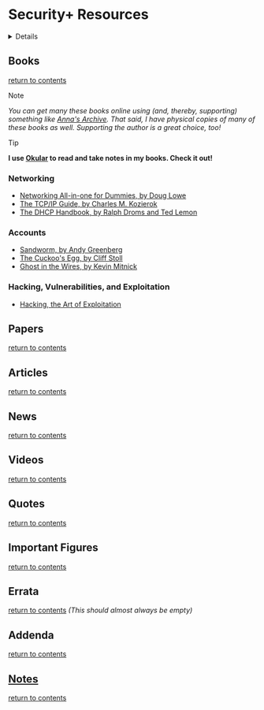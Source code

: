 # Security+ Resources

<details>
## Contents

- [Books](#books)
- [Papers](#papers)
- [Articles](#articles)
- [News](#news)
- [Videos](#videos)
- [Quotes](#quotes)
- [Important Figures](#important-figures)
- [Errata](#errata)
- [Addenda](#addenda)
- [Notes](#notes)
</details>

## Books
[return to contents](#contents)

> [!NOTE] 
> *You can get many these books online using (and, thereby, supporting) something like [Anna's Archive](https://annas-archive.org).
> That said, I have physical copies of many of these books as well. Supporting the author is a great choice, too!*

> [!TIP]
> **I use [Okular](https://okular.kde.org) to read and take notes in my books. Check it out!**

### Networking
- [Networking All-in-one for Dummies, by Doug Lowe](https://www.amazon.com/Networking-All-One-Dummies-Computer/dp/1119689015/ref=sims_dp_d_dex_ai_speed_loc_mtl_v5_t1_d_sccl_1_1/139-8139773-0541653?pd_rd_w=r6661&content-id=amzn1.sym.da3a5e11-8f5f-413b-a68b-31ceac43c758&pf_rd_p=da3a5e11-8f5f-413b-a68b-31ceac43c758&pf_rd_r=R2HV43QP3MWENN1ZHC80&pd_rd_wg=WdBJW&pd_rd_r=f5eac167-1f38-4418-a728-7a02a14246ee&pd_rd_i=1119689015&psc=1)
- [The TCP/IP Guide, by Charles M. Kozierok](https://www.amazon.com/TCP-Guide-Comprehensive-Illustrated-Protocols-ebook/dp/B008G30T7W)
- [The DHCP Handbook, by Ralph Droms and Ted Lemon](https://www.amazon.com/DHCP-Handbook-Understanding-Deploying-Configuration/dp/1578701376)

### Accounts
- [Sandworm, by Andy Greenberg](https://www.amazon.com/Sandworm-Cyberwar-Kremlins-Dangerous-Hackers/dp/0525564632/ref=sr_1_1?crid=1YDCHWRC34G1R&dib=eyJ2IjoiMSJ9.X1_eqlifpJjDskXY5LhDaRVf_GdDzNbZH8_KCDbiLradh3GDYDGCZuPjT6s2un0YBmz8s9v51lOlgEIgTSspYPUbAo-pZTF0xHpYJVcdj4sks7drBaa3pfJjSdctrHyMzZlNZhn0CFI0DhZx0ZnBADE9un3YPF88SCwPIV-tOegrsC8X27E2AHv9A0Xj2Z1DIvkDiGSOcLcG1kBx9hA0Lk_QF3nCg1YuhwP7J71H0As.avMyVygX4T_TDc16WBYGF0u1IWghJ4PWmBCZBUadHSU&dib_tag=se&keywords=sandworm+by+andy+greenberg&qid=1725897104&sprefix=sandworm+by+andy+gr%2Caps%2C102&sr=8-1)
- [The Cuckoo's Egg, by Cliff Stoll](https://www.amazon.com/Cuckoos-Egg-Tracking-Computer-Espionage/dp/1416507787/ref=sr_1_1?crid=IYVO694BKM34&dib=eyJ2IjoiMSJ9.PGRh0kydew_-dS8NtBrkmb8kWSQPcm2KXrwPQYGU0vD_YxDn6WvicdofzM8Dqg-D4mg0VQklujzcCIWnYF6Lnvw9mUsPthGz_5TyefVrBD58mE-9ba4QJ5ITAo9rZeCo4PKe5-qg_0KS41yIjLU6qvHp9Pg1-8Zl5jbjvvh1ezkt4IkJSzbzIlpKWFA0KGm5395kf63uDeYPgIFF0JoYJji_ahpcrmstsrOXGRJMXu0.f4kiEcmwDRN_KoIl7Pz05QetdPvS2bl_v6RIJTQKerM&dib_tag=se&keywords=the+cuckoo%27s+egg&qid=1725897123&sprefix=the+cuck%2Caps%2C117&sr=8-1)
- [Ghost in the Wires, by Kevin Mitnick](https://www.amazon.com/Ghost-Wires-Adventures-Worlds-Wanted/dp/0316037729/ref=sr_1_1?crid=2HZGVCVYU97VH&dib=eyJ2IjoiMSJ9.90u380fIFTHgTF_NOGoMLgHFAtkcgfnuK1FGY7UfJHPQD-q-1WM9nuXDIrG8Oi7xG078wedWSfL6Yiybrq_weB4gsxHaOIU6BI84bp3RqZCd8dnPkAsr8TI05DHdTzOU5vfI_m-57J_eQ5O00dhKiUdMHHLBEXq_YugQ44s93cphhbNo4yj3d6KWuPbq4uUJ.4zE-ZNP0QI1BCbMTVvTXrq78_beswhebvFp0I_RdwBQ&dib_tag=se&keywords=ghost+in+the+wires+by+kevin+mitnick&qid=1725897151&sprefix=ghost+in+the+wire%2Caps%2C122&sr=8-1)

### Hacking, Vulnerabilities, and Exploitation
- [Hacking, the Art of Exploitation](https://www.amazon.com/Hacking-Art-Exploitation-Jon-Erickson/dp/1593271441)

## Papers
[return to contents](#contents)

## Articles
[return to contents](#contents)

## News
[return to contents](#contents)

## Videos
[return to contents](#contents)

## Quotes
[return to contents](#contents)
## Important Figures

[return to contents](#contents)

## Errata 
[return to contents](#contents)
*(This should almost always be empty)*

## Addenda
[return to contents](#contents)

## [Notes](https://github.com/dorrajmachai/security-plus-notes)
[return to contents](#contents)

